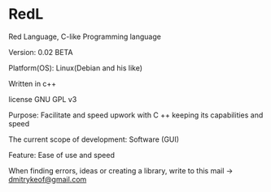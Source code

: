 # RedL
Red Language, C-like Programming language

Version: 0.02 BETA

Platform(OS): Linux(Debian and his like)

Written in c++

license GNU GPL v3






Purpose: Facilitate and speed upwork with C ++ keeping its capabilities and speed




The current scope of development: Software (GUI)




Feature: Ease of use and speed


When finding errors, ideas or creating a library, write to this mail -> dmitrykeof@gmail.com
